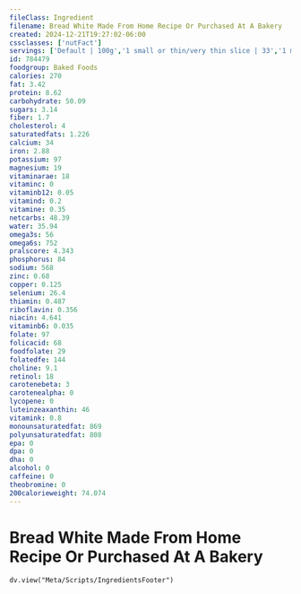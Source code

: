 ```yaml
---
fileClass: Ingredient
filename: Bread White Made From Home Recipe Or Purchased At A Bakery
created: 2024-12-21T19:27:02-06:00
cssclasses: ['nutFact']
servings: ['Default | 100g','1 small or thin/very thin slice | 33','1 medium or regular slice | 44','1 large or thick slice | 55','1 slice, crust not eaten | 20','1 individual loaf | 82','1 cubic inch | 5']
id: 784479
foodgroup: Baked Foods
calories: 270
fat: 3.42
protein: 8.62
carbohydrate: 50.09
sugars: 3.14
fiber: 1.7
cholesterol: 4
saturatedfats: 1.226
calcium: 34
iron: 2.88
potassium: 97
magnesium: 19
vitaminarae: 18
vitaminc: 0
vitaminb12: 0.05
vitamind: 0.2
vitamine: 0.35
netcarbs: 48.39
water: 35.94
omega3s: 56
omega6s: 752
pralscore: 4.343
phosphorus: 84
sodium: 568
zinc: 0.68
copper: 0.125
selenium: 26.4
thiamin: 0.487
riboflavin: 0.356
niacin: 4.641
vitaminb6: 0.035
folate: 97
folicacid: 68
foodfolate: 29
folatedfe: 144
choline: 9.1
retinol: 18
carotenebeta: 3
carotenealpha: 0
lycopene: 0
luteinzeaxanthin: 46
vitamink: 0.8
monounsaturatedfat: 869
polyunsaturatedfat: 808
epa: 0
dpa: 0
dha: 0
alcohol: 0
caffeine: 0
theobromine: 0
200calorieweight: 74.074
---
```


# Bread White Made From Home Recipe Or Purchased At A Bakery

```dataviewjs
dv.view("Meta/Scripts/IngredientsFooter")
```